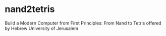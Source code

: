 # nand2tetris
Build a Modern Computer from First Principles: From Nand to Tetris offered by Hebrew University of Jerusalem
